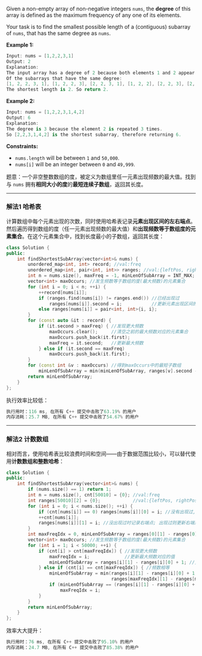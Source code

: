 Given a non-empty array of non-negative integers `nums`, the **degree** of this array is defined as the maximum frequency of any one of its elements.

Your task is to find the smallest possible length of a (contiguous) subarray of `nums`, that has the same degree as `nums`.

 

**Example 1:**

```swift
Input: nums = [1,2,2,3,1]
Output: 2
Explanation: 
The input array has a degree of 2 because both elements 1 and 2 appear twice.
Of the subarrays that have the same degree:
[1, 2, 2, 3, 1], [1, 2, 2, 3], [2, 2, 3, 1], [1, 2, 2], [2, 2, 3], [2, 2]
The shortest length is 2. So return 2.
```

**Example 2:**

```swift
Input: nums = [1,2,2,3,1,4,2]
Output: 6
Explanation: 
The degree is 3 because the element 2 is repeated 3 times.
So [2,2,3,1,4,2] is the shortest subarray, therefore returning 6.
```

 

**Constraints:**
- `nums.length` will be between `1` and `50,000`.
 - `nums[i]` will be an integer between `0` and `49,999`.


 题意：一个非空整数数组的度，被定义为数组里任一元素出现频数的最大值。找到与 `nums` 拥有**相同大小的度**的**最短连续子数组**，返回其长度。

---
### 解法1 哈希表
计算数组中每个元素出现的次数，同时使用哈希表记录**元素出现区间的左右端点**。然后遍历得到数组的度（任一元素出现频数的最大值）和**出现频数等于数组度的元素集合**。在这个元素集合中，找到长度最小的子数组，返回其长度：
```cpp
class Solution {
public:
    int findShortestSubArray(vector<int>& nums) {
        unordered_map<int, int> record; //val:freq
        unordered_map<int, pair<int, int>> ranges; //val:{leftPos, rightPos}
        int n = nums.size(), maxFreq = -1, minLenOfSubArray = INT_MAX;
        vector<int> maxOccurs; //发生频数等于数组的度(最大频数)的元素集合
        for (int i = 0; i < n; ++i) {
            ++record[nums[i]];
            if (ranges.find(nums[i]) != ranges.end()) //已经出现过
                ranges[nums[i]].second = i;           //更新元素出现区间的右端点
            else ranges[nums[i]] = pair<int, int>{i, i};
        }
        for (const auto &it : record) {
            if (it.second > maxFreq) { //发现更大频数
                maxOccurs.clear();     //清空之前的最大频数对应的元素集合
                maxOccurs.push_back(it.first);
                maxFreq = it.second;   //更新最大频数
            } else if (it.second == maxFreq) 
                maxOccurs.push_back(it.first);
        }
        for (const int &v : maxOccurs) //得到maxOccurs中的最短子数组
            minLenOfSubArray = min(minLenOfSubArray, ranges[v].second - ranges[v].first + 1);
        return minLenOfSubArray;
    } 
};
```
执行效率比较低：
```cpp
执行用时：116 ms, 在所有 C++ 提交中击败了63.19% 的用户
内存消耗：25.7 MB, 在所有 C++ 提交中击败了54.67% 的用户
```
---
### 解法2 计数数组
相对而言，使用哈希表比较浪费时间和空间——由于数据范围比较小，可以替代使用**计数数组和整数哈希**：
```cpp
class Solution {
public:
    int findShortestSubArray(vector<int>& nums) {
        if (nums.size() == 1) return 1;
        int n = nums.size(), cnt[50010] = {0}; //val:freq
        int ranges[50010][2] = {0};            //val:{leftPos, rightPos} 
        for (int i = 0; i < nums.size(); ++i) { 
            if (cnt[nums[i]] == 0) ranges[nums[i]][0] = i; //没有出现过,记录左端点
            ++cnt[nums[i]];
            ranges[nums[i]][1] = i; //没出现过时记录右端点; 出现过则更新右端点
        }
        int maxFreqIdx = 0, minLenOfSubArray = ranges[0][1] - ranges[0][0] + 1; 
        vector<int> maxOccurs; //发生频数等于数组的度(最大频数)的元素集合
        for (int i = 1; i < 50000; ++i) {
            if (cnt[i] > cnt[maxFreqIdx]) { //发现更大频数
                maxFreqIdx = i;             //更新最大频数对应的值
                minLenOfSubArray = ranges[i][1] - ranges[i][0] + 1; //更新更大频度对应的区间长度
            } else if (cnt[i] == cnt[maxFreqIdx]) { //频数相等
                minLenOfSubArray = min(ranges[i][1] - ranges[i][0] + 1,
                                       ranges[maxFreqIdx][1] - ranges[maxFreqIdx][0] + 1);
                if (minLenOfSubArray == (ranges[i][1] - ranges[i][0] + 1))
                    maxFreqIdx = i;
            }
        }
        return minLenOfSubArray;
    } 
};
```
效率大大提升：
```cpp
执行用时：76 ms, 在所有 C++ 提交中击败了95.10% 的用户
内存消耗：24.7 MB, 在所有 C++ 提交中击败了85.38% 的用户
```

